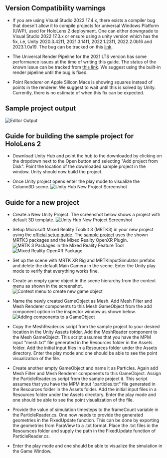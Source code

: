 ## Version Compatibility warnings

- If you are using Visual Studio 2022 17.4.x, there exists a compiler bug that doesn't allow it to compile projects for universal Windows Platform (UWP), used for HoloLens 2 deployment. One can either downgrade to Visual Studio 2022 17.3.x or ensure using a unity version which has the fix, i.e, Unity 2020.3.42f1, 2021.3.14f1, 2022.1.23f1, 2022.2.0b16 and 2023.1.0a19. The bug can be tracked on this [link](https://forum.unity.com/threads/workaround-for-building-with-il2cpp-with-visual-studio-2022-17-4.1355570/).

-  The Universal Render Pipeline for the 2021 LTS version has some performance issues at the time of writing this guide. The status of the known issue can be tracked from [this link](https://learn.microsoft.com/en-us/windows/mixed-reality/develop/unity/known-issues). We suggest using the built-in render pipeline until the bug is fixed.

- Point Renderer on Apple Silicon Macs is showing squares instead of points in the renderer. We suggest to wait until this is solved by Unity. Currently, there is no estimate of when this fix can be expected.

## Sample project output

![Editor Output](images/SampleProjectOutput.gif)

## Guide for building the sample project for HoloLens 2

 - Download Unity Hub and point the hub to the downloaded by clicking on the dropdown next to the Open button and selecting "Add project from Disk". Point the location of the downloaded sample project in the window. Unity should now build the project.

 - Once Unity project opens enter the play mode to visualize the Column3D scene.
 ![Unity Hub New Project Screenshot](images/CreateUnityProject.png)

## Guide for a new project

 - Create a New Unity Project. The screenshot below shows a project with default 3D template.
 ![Unity Hub New Project Screenshot](images/CreateUnityProject.png)

 - Setup Microsoft Mixed Reality Toolkit 3 (MRTK3) in your new project using the [official setup guide](https://learn.microsoft.com/en-us/windows/mixed-reality/mrtk-unity/mrtk3-overview/setup). The [sample project](/unity/) uses the shown MRTK3 packages and the Mixed Reality OpenXR Plugin.
![MRTK 3 Packages in the Mixed Reality Feature Tool](images/MRTK3packages.png)
![Mixed Reality OpenXR Package](images/MicrosoftOpenXR.png)

- Set up the scene with MRTK XR Rig and MRTKInputSimulator prefabs and delete the default Main Camera in the scene. Enter the Unity play mode to verify that everything works fine. 

- Create an empty game object in the scene hierarchy from the context menu as shown in the screenshot.
![Context menu to create new game object](images/UnityProjCreateEmptyGameObject.png)

- Name the newly created GameObject as Mesh. Add Mesh Filter and Mesh Renderer components to this Mesh GameObject from the add component option in the inspector window as shown below.
![Adding components to a GameObject](images/AddComponentToGameObject.png)

- Copy the MeshReader.cs script from the sample project to your desired location in the Unity Assets folder. Add the MeshReader component to the Mesh GameObject. This script assumes that you have the MPM input "mesh.txt" file generated in the Resources folder in the Assets folder. Add the initial input files in a Resources folder under the Assets directory. Enter the play mode and one should be able to see the point visualization of the file.

- Create another empty GameObject and name it as Particles. Again add Mesh Filter and Mesh Renderer components to this GameObject. Assign the ParticleReader.cs script from the sample project it. This script assumes that you have the MPM input "particles.txt" file generated in the Resources folder in the Assets folder. Add the initial input files in a Resources folder under the Assets directory. Enter the play mode and one should be able to see the point visualization of the file.

- Provide the value of simulation timesteps to the frameCount variable in the ParticleReader.cs. One now needs to provide the generated geometries in the FixedUpdate function. This can be done by exporting the geometries from ParaView to a .txt format. Place the .txt files in the Resoursces folder and supply the path in the FixedUpdate function of ParticleReader.cs.

- Enter the play mode and one should be able to visualize the simulation in the Game Window.

